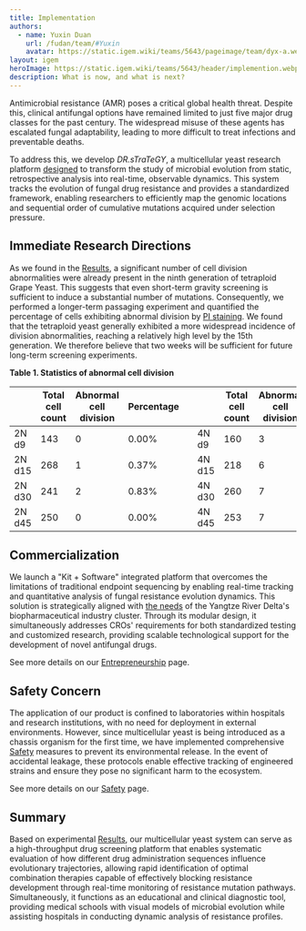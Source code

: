 ```yaml
---
title: Implementation
authors:
  - name: Yuxin Duan
    url: /fudan/team/#Yuxin
    avatar: https://static.igem.wiki/teams/5643/pageimage/team/dyx-a.webp
layout: igem 
heroImage: https://static.igem.wiki/teams/5643/header/implemention.webp
description: What is now, and what is next?
---
```


Antimicrobial resistance (AMR) poses a critical global health threat. Despite this, clinical antifungal options have remained limited to just five major drug classes for the past century. The widespread misuse of these agents has escalated fungal adaptability, leading to more difficult to treat infections and preventable deaths. 

To address this, we develop *DR.sTraTeGY*, a multicellular yeast research platform [designed](/design/) to transform the study of microbial evolution from static, retrospective analysis into real-time, observable dynamics. This system tracks the evolution of fungal drug resistance and provides a standardized framework, enabling researchers to efficiently map the genomic locations and sequential order of cumulative mutations acquired under selection pressure.


## Immediate Research Directions

As we found in the [Results](/results/), a significant number of cell division abnormalities were already present in the ninth generation of tetraploid Grape Yeast. This suggests that even short-term gravity screening is sufficient to induce a substantial number of mutations. Consequently, we performed a longer-term passaging experiment and quantified the percentage of cells exhibiting abnormal division by [PI staining](/experiments/#propidium-iodide-pi-staining). We found that the tetraploid yeast generally exhibited a more widespread incidence of division abnormalities, reaching a relatively high level by the 15th generation. We therefore believe that two weeks will be sufficient for future long-term screening experiments.

**Table 1. Statistics of abnormal cell division**

|        | Total cell count | Abnormal<br>cell division | Percentage |   |       | Total cell count | Abnormal<br>cell division | Percentage |
| ------ | ---------------- | ---------------------- | ---------- | ---- |------ | ---------------- | ---------------------- | ---------- |
| 2N d9  | 143              | 0                      | 0.00%     | | 4N d9  | 160              | 3                      | 1.88%      |
| 2N d15 | 268              | 1                      | 0.37%     | | 4N d15 | 218              | 6                      | 2.75%      |
| 2N d30 | 241              | 2                      | 0.83%     | | 4N d30 | 260              | 7                      | 2.69%      |
| 2N d45 | 250              | 0                      | 0.00%     | | 4N d45 | 253              | 7                      | 2.77%      |


## Commercialization

We launch a "Kit + Software" integrated platform that overcomes the limitations of traditional endpoint sequencing by enabling real-time tracking and quantitative analysis of fungal resistance evolution dynamics. This solution is strategically aligned with [the needs](/human-practices/#dialogue-with-mr-jie-chen-1) of the Yangtze River Delta's biopharmaceutical industry cluster. Through its modular design, it simultaneously addresses CROs' requirements for both standardized testing and customized research, providing scalable technological support for the development of novel antifungal drugs.

See more details on our [Entrepreneurship](/entrepreneurship/) page.

## Safety Concern

The application of our product is confined to laboratories within hospitals and research institutions, with no need for deployment in external environments. However, since multicellular yeast is being introduced as a chassis organism for the first time, we have implemented comprehensive [Safety](/safety/) measures to prevent its environmental release. In the event of accidental leakage, these protocols enable effective tracking of engineered strains and ensure they pose no significant harm to the ecosystem.

See more details on our [Safety](/safety/) page.

## Summary

Based on experimental [Results](/results/), our multicellular yeast system can serve as a high-throughput drug screening platform that enables systematic evaluation of how different drug administration sequences influence evolutionary trajectories, allowing rapid identification of optimal combination therapies capable of effectively blocking resistance development through real-time monitoring of resistance mutation pathways. Simultaneously, it functions as an educational and clinical diagnostic tool, providing medical schools with visual models of microbial evolution while assisting hospitals in conducting dynamic analysis of resistance profiles.
